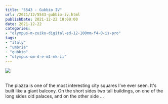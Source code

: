 ```yaml
---
title: "5543 - Gubbio IV"
url: /2021/12/5543-gubbio-iv.html
publishDate: 2021-12-22 18:00:00
date: 2021-12-22
categories:
- "olympus-m-zuiko-digital-ed-12-100mm-f4-0-is-pro"
tags:
- "italy"
- "umbria"
- "gubbio"
- "olympus-om-d-e-m1-mk-ii"
---
```

<div class="container">
<div class="center"><a target="_blank" href="https://d25zfm9zpd7gm5.cloudfront.net/1200x1200/2019/20190902_152933_lr.jpg"><img class="webfeedsFeaturedVisual" src="https://d25zfm9zpd7gm5.cloudfront.net/0600x0600/2019/20190902_152933_lr.jpg" /></a></div>
</div>
<br />

The piazza is one of the most interesting city squares I've
ever seen. It's built like a giant balcony. On the short
sides two tall buildings, on one of the long sides old
palaces, and on the other side ...
